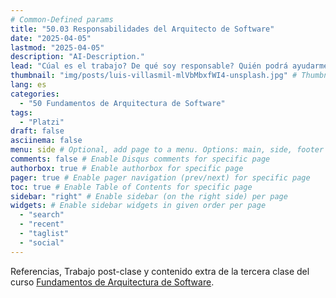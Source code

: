 ```yaml
---
# Common-Defined params
title: "50.03 Responsabilidades del Arquitecto de Software"
date: "2025-04-05"
lastmod: "2025-04-05"
description: "AI-Description."
lead: "Cúal es el trabajo? De qué soy responsable? Quién podrá ayudarme?" # Lead text
thumbnail: "img/posts/luis-villasmil-mlVbMbxfWI4-unsplash.jpg" # Thumbnail image
lang: es
categories:
  - "50 Fundamentos de Arquitectura de Software"
tags:
  - "Platzi"
draft: false
asciinema: false
menu: side # Optional, add page to a menu. Options: main, side, footer
comments: false # Enable Disqus comments for specific page
authorbox: true # Enable authorbox for specific page
pager: true # Enable pager navigation (prev/next) for specific page
toc: true # Enable Table of Contents for specific page
sidebar: "right" # Enable sidebar (on the right side) per page
widgets: # Enable sidebar widgets in given order per page
  - "search"
  - "recent"
  - "taglist"
  - "social"
---
```


Referencias, Trabajo post-clase y contenido extra de la tercera clase del curso [Fundamentos de Arquitectura de Software](https://platzi.com/). 

<!--more-->

